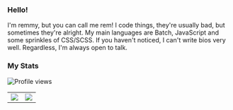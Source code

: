 ### Hello!
I'm remmy, but you can call me rem!
I code things, they're usually bad, but sometimes they're alright.
My main languages are Batch, JavaScript and some sprinkles of CSS/SCSS.
If you haven't noticed, I can't write bios very well. Regardless, I'm always open to talk.

### My Stats 

![Profile views](https://komarev.com/ghpvc/?username=rem-my)
<table>
  <tr>
    <td align="center" style="padding=0;width=50%;">
      <img src="https://github-readme-stats.vercel.app/api/?username=rem-my&show_icons=true&bg_color=00000000&hide_border=true&icon_color=4F8CC9&hide_title=true&count_private=true" />
    </td>
    <td align="center" style="padding=0;width=50%;">
      <img src="https://github-readme-stats.quantumlytangled.vercel.app/api/top-langs/?username=rem-my&layout=compact&show_icons=true&bg_color=00000000&hide_border=true&icon_color=00000000&count_private=true" />
    </td>
  </tr>
</table>
